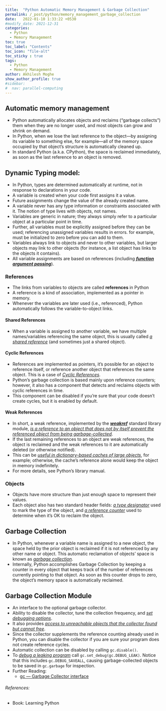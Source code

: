 ```yaml
---
title:  "Python Automatic Memory Management & Garbage Collection"
permalink: /_post/python/memory_management_garbage_collection
date:   2022-01-10 1:33:22 +0530
#modify_date: 2021-12-31
categories:
  - Python
  - Memory Management
toc: true
toc_label: "Contents"
toc_icon: "file-alt"
toc_sticky : true
tags:
  - Python
  - Memory Management
author: Akhilesh Moghe
show_author_profile: true
#sidebar:
#  nav: parallel-computing
---
```


## Automatic memory management
  - Python automatically allocates objects and reclaims (“garbage collects”) them when they are no longer used, and most objects can grow and shrink on demand.
  - In Python, when we lose the last reference to the object—by assigning its variable to something else, for example—all of the memory space occupied by that object’s structure is automatically cleaned up.
  - In standard Python (a.k.a. CPython), the space is reclaimed immediately, as soon as the last reference to an object is removed.

## Dynamic Typing model:
- In Python, types are determined automatically at runtime, not in response to declarations in your code.
- A variable is created when your code first assigns it a value.
- Future assignments change the value of the already created name.
- A variable never has any type information or constraints associated with it. The notion of type lives with objects, not names.
- Variables are generic in nature; they always simply refer to a particular object at a particular point in time.
- Further, all variables must be explicitly assigned before they can be used; referencing unassigned variables results in errors. for example, must be initialized to zero before you can add to them.
- Variables always link to objects and never to other variables, but larger objects may link to other objects (for instance, a list object has links to the objects it contains).
- All variable assignments are based on references (including __*<u>function argument passing</u>*__).


### References
- The links from variables to objects are called __references__ in Python
- A reference is a kind of association, implemented as a pointer in memory.
- Whenever the variables are later used (i.e., referenced), Python automatically follows the variable-to-object links.

#### Shared References
- When a variable is assigned to another variable, we have multiple names/variables referencing the same object, this is usually
called *<u>a shared reference</u>* (and sometimes just a shared object).


#### Cyclic References
- References are implemented as pointers, it’s possible for an object to reference itself, or reference another object that references the same object. This is a case of *<u>Cyclic References</u>*.
- Python’s garbage collection is based mainly upon reference counters; however, it also has a component that detects and reclaims objects with cyclic references in time.
- This component can be disabled if you’re sure that your code doesn’t create cycles, but it is enabled by default.

#### Weak References
- In short, a weak reference, implemented by the __*<u>weakref</u>*__ standard library module, *<u>is a reference to an object that does not by itself prevent the referenced object from being garbage-collected</u>*.
- If the last remaining references to an object are weak references, the object is reclaimed and the weak references to it are automatically deleted (or otherwise notified).
- This can be *<u>useful in dictionary-based caches of large objects</u>*, for example; otherwise, the cache’s reference alone would keep the object in memory indefinitely.
- For more details, see Python’s library manual.


### Objects
- Objects have more structure than just enough space to represent their values.
- Each object also has two standard header fields: *<u>a type designator</u>* used to mark the type of the object, and *<u>a reference counter</u>* used to determine when it’s OK to reclaim the object.

## Garbage Collection
- In Python, whenever a variable name is assigned to a new object, the space held by the prior object is reclaimed if it is not referenced by any other name or object. This automatic reclamation of objects’ space is known as *<u>garbage collection</u>*.
- Internally, Python accomplishes Garbage Collection by keeping a counter in every object that keeps track of the number of references currently pointing to that object. As soon as this counter drops to zero, the object’s memory space is automatically reclaimed.

## Garbage Collection Module
- An interface to the optional garbage collector.
- Ability to disable the collector, tune the collection frequency, and *<u>set debugging options</u>*.
- It also provides *<u>access to unreachable objects that the collector found but cannot free</u>*.
- Since the collector supplements the reference counting already used in Python, you can disable the collector if you are sure your program does not create reference cycles.
- Automatic collection can be disabled by calling `gc.disable()`.
- To *<u>debug a leaking program</u>* call `gc.set_debug(gc.DEBUG_LEAK)`. Notice that this includes `gc.DEBUG_SAVEALL`, causing garbage-collected objects to be saved in `gc.garbage` for inspection.
- Further Reading:
  - [gc — Garbage Collector interface](https://docs.python.org/3/library/gc.html)


###### References:
- Book: Learning Python






